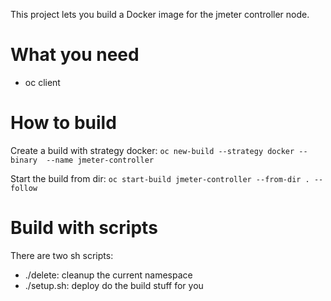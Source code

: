 This project lets you build a Docker image for the jmeter controller node.

# What you need

* oc client

# How to build
Create a build with strategy docker:
`oc new-build --strategy docker --binary  --name jmeter-controller`

Start the build from dir:
`oc start-build jmeter-controller --from-dir . --follow`

# Build with scripts
There are two sh scripts:
* ./delete: cleanup the current namespace
* ./setup.sh: deploy do the build stuff for you
